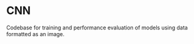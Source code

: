 # CNN
Codebase for training and performance evaluation of models using data formatted as an image. 

